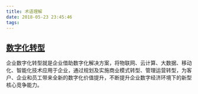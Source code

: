 ```yaml
---
title: 术语理解
date: 2018-05-23 23:45:46
tags:
---
```

## [数字化转型](https://zhuanlan.zhihu.com/p/30457926)
企业数字化转型就是企业借助数字化解决方案，将物联网、云计算、大数据、移动化、智能化技术应用于企业，通过规划及实施商业模式转型、管理运营转型，为客户、企业和员工带来全新的数字化价值提升，不断提升企业数字经济环境下的新型核心竞争能力。
